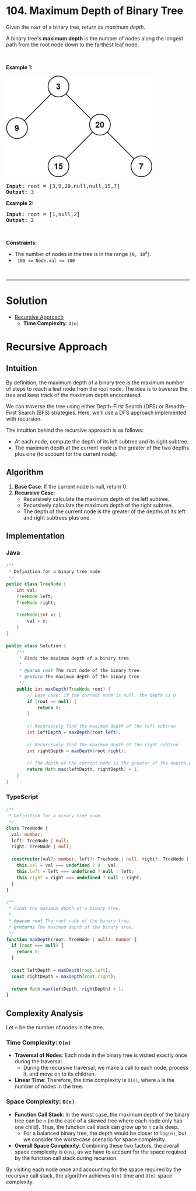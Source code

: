 # 104. Maximum Depth of Binary Tree

<p>Given the <code>root</code> of a binary tree, return <em>its maximum depth</em>.</p>

<p>A binary tree's <strong>maximum depth</strong>&nbsp;is the number of nodes along the longest path from the root node down to the farthest leaf node.</p>

<p>&nbsp;</p>
<p><strong class="example">Example 1:</strong></p>
<img alt="" src="img/104-1.jpg" style="width: 400px; height: 277px;">
<pre><strong>Input:</strong> root = [3,9,20,null,null,15,7]
<strong>Output:</strong> 3
</pre>

<p><strong class="example">Example 2:</strong></p>

<pre><strong>Input:</strong> root = [1,null,2]
<strong>Output:</strong> 2
</pre>

<p>&nbsp;</p>
<p><strong>Constraints:</strong></p>

<ul>
  <li>The number of nodes in the tree is in the range <code>[0, 10<sup>4</sup>]</code>.</li>
  <li><code>-100 &lt;= Node.val &lt;= 100</code></li>
</ul>

<br>

---

# Solution

- [Recursive Approach](#recursive-approach)
  - **Time Complexity**: `O(n)`

# Recursive Approach

## **Intuition**

By definition, the maximum depth of a binary tree is the maximum number of steps to reach a leaf node from the root node. The idea is to traverse the tree and keep track of the maximum depth encountered.

We can traverse the tree using either Depth-First Search (DFS) or Breadth-First Search (BFS) strategies. Here, we'll use a DFS approach implemented with recursion.

The intuition behind the recursive approach is as follows:
- At each node, compute the depth of its left subtree and its right subtree.
- The maximum depth at the current node is the greater of the two depths plus one (to account for the current node).

## **Algorithm**

1. **Base Case**: If the current node is null, return 0.
2. **Recursive Case**: 
   - Recursively calculate the maximum depth of the left subtree.
   - Recursively calculate the maximum depth of the right subtree.
   - The depth of the current node is the greater of the depths of its left and right subtrees plus one.

## **Implementation**

### Java

```java
/**
 * Definition for a binary tree node.
 */
public class TreeNode {
    int val;
    TreeNode left;
    TreeNode right;
    
    TreeNode(int x) {
        val = x;
    }
}

public class Solution {
    /**
     * Finds the maximum depth of a binary tree.
     *
     * @param root The root node of the binary tree.
     * @return The maximum depth of the binary tree.
     */
    public int maxDepth(TreeNode root) {
        // Base case: if the current node is null, the depth is 0
        if (root == null) {
            return 0;
        }
        
        // Recursively find the maximum depth of the left subtree
        int leftDepth = maxDepth(root.left);
        
        // Recursively find the maximum depth of the right subtree
        int rightDepth = maxDepth(root.right);
        
        // The depth of the current node is the greater of the depths of its subtrees plus one
        return Math.max(leftDepth, rightDepth) + 1;
    }
}
```

### TypeScript

```typescript
/**
 * Definition for a binary tree node.
 */
class TreeNode {
  val: number;
  left: TreeNode | null;
  right: TreeNode | null;

  constructor(val?: number, left?: TreeNode | null, right?: TreeNode | null) {
    this.val = val === undefined ? 0 : val;
    this.left = left === undefined ? null : left;
    this.right = right === undefined ? null : right;
  }
}

/**
 * Finds the maximum depth of a binary tree.
 *
 * @param root The root node of the binary tree.
 * @returns The maximum depth of the binary tree.
 */
function maxDepth(root: TreeNode | null): number {
  if (root === null) {
    return 0;
  }

  const leftDepth = maxDepth(root.left);
  const rightDepth = maxDepth(root.right);

  return Math.max(leftDepth, rightDepth) + 1;
}
```

## **Complexity Analysis**

Let `n` be the number of nodes in the tree.

### **Time Complexity**: `O(n)`

- **Traversal of Nodes**: Each node in the binary tree is visited exactly once during the traversal. 
  - During the recursive traversal, we make a call to each node, process it, and move on to its children.
- **Linear Time**: Therefore, the time complexity is `O(n)`, where `n` is the number of nodes in the tree.

### **Space Complexity**: `O(n)`

- **Function Call Stack**: In the worst case, the maximum depth of the binary tree can be `n` (in the case of a skewed tree where each node only has one child). Thus, the function call stack can grow up to `n` calls deep.
  - For a balanced binary tree, the depth would be closer to `log(n)`, but we consider the worst-case scenario for space complexity.
- **Overall Space Complexity**: Combining these two factors, the overall space complexity is `O(n)`, as we have to account for the space required by the function call stack during recursion.

By visiting each node once and accounting for the space required by the recursive call stack, the algorithm achieves `O(n)` time and `O(n)` space complexity.

